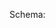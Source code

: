 Schema:
<script src="../../../../../static/docson/widget.js" data-schema="../../../release-schema.json"></script>